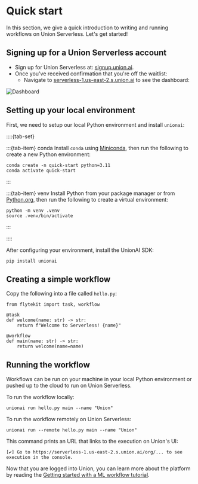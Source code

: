 # Quick start

In this section, we give a quick introduction to writing and running workflows on Union Serverless.
Let's get started!

## Signing up for a Union Serverless account

* Sign up for Union Serverless at: [signup.union.ai](https://signup.union.ai).
* Once you've received confirmation that you're off the waitlist:
    * Navigate to [serverless-1.us-east-2.s.union.ai](https://serverless-1.us-east-2.s.union.ai) to see the dashboard:

![Dashboard](/_static/images/dashboard.png)

## Setting up your local environment

First, we need to setup our local Python environment and install `unionai`:

::::{tab-set}

:::{tab-item} conda
Install `conda` using [Miniconda](https://docs.anaconda.com/free/miniconda/index.html), then run the following to create
a new Python environment:

```{code-block} shell
conda create -n quick-start python=3.11
conda activate quick-start
```
:::

:::{tab-item} venv
Install Python from your package manager or from [Python.org](https://www.python.org/downloads/), then run the following to create a virtual environment:

```{code-block} shell
python -m venv .venv
source .venv/bin/activate
```
:::

::::

After configuring your environment, install the UnionAI SDK:

```{code-block} shell
pip install unionai
```

## Creating a simple workflow

Copy the following into a file called `hello.py`:

```{code-block} python
from flytekit import task, workflow

@task
def welcome(name: str) -> str:
    return f"Welcome to Serverless! {name}"

@workflow
def main(name: str) -> str:
    return welcome(name=name)
```

## Running the workflow

Workflows can be run on your machine in your local Python environment or pushed up to the cloud to run on Union Serverless.

To run the workflow locally:

```{code-block} shell
unionai run hello.py main --name "Union"
```

To run the workflow remotely on Union Serverless:

```{code-block} shell
unionai run --remote hello.py main --name "Union"
```

This command prints an URL that links to the execution on Union's UI:

```{code-block} shell
[✔] Go to https://serverless-1.us-east-2.s.union.ai/org/... to see execution in the console.
```

Now that you are logged into Union, you can learn more about the platform by reading the
[Getting started with a ML workflow tutorial](getting-started).
